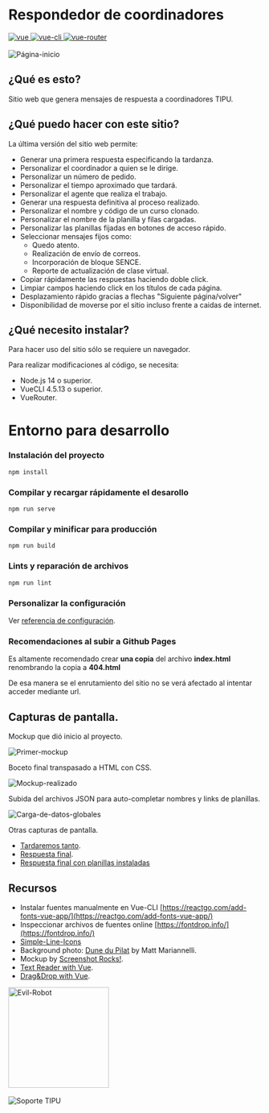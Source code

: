 # Respondedor de coordinadores

<a href="https://github.com/vuejs/vue">
  <img src="https://img.shields.io/badge/Vue-3.2.4-blue.svg" alt="vue">
</a>
<a href="https://github.com/vuejs/vue">
  <img src="https://img.shields.io/badge/Vue--CLI-4.5.13-brightgreen.svg" alt="vue-cli">
</a>
<a href="https://github.com/vuejs/vue">
  <img src="https://img.shields.io/badge/Vue--router-4.0.11-yellow.svg" alt="vue-router">
</a>
<br><br>
<img src="./docs/screenshots/localhost_8080_inicio.png" alt="Página-inicio">

## ¿Qué es esto?
Sitio web que genera mensajes de respuesta a coordinadores TIPU.

## ¿Qué puedo hacer con este sitio?
La última versión del sitio web permite:
- Generar una primera respuesta especificando la tardanza.
- Personalizar el coordinador a quien se le dirige.
- Personalizar un número de pedido.
- Personalizar el tiempo aproximado que tardará.
- Personalizar el agente que realiza el trabajo.
- Generar una respuesta definitiva al proceso realizado.
- Personalizar el nombre y código de un curso clonado.
- Personalizar el nombre de la planilla y filas cargadas.
- Personalizar las planillas fijadas en botones de acceso rápido.
- Seleccionar mensajes fijos como:
  - Quedo atento.
  - Realización de envío de correos.
  - Incorporación de bloque SENCE.
  - Reporte de actualización de clase virtual.
- Copiar rápidamente las respuestas haciendo doble click.
- Limpiar campos haciendo click en los títulos de cada página.
- Desplazamiento rápido gracias a flechas "Siguiente página/volver"
- Disponibilidad de moverse por el sitio incluso frente a caidas de internet.

## ¿Qué necesito instalar?
Para hacer uso del sitio sólo se requiere un navegador.

Para realizar modificaciones al código, se necesita:
- Node.js 14 o superior.
- VueCLI 4.5.13 o superior.
- VueRouter.

# Entorno para desarrollo
### Instalación del proyecto
```
npm install
```

### Compilar y recargar rápidamente el desarollo
```
npm run serve
```

### Compilar y minificar para producción
```
npm run build
```

### Lints y reparación de archivos
```
npm run lint
```

### Personalizar la configuración
Ver [referencia de configuración](https://cli.vuejs.org/config/).

### Recomendaciones al subir a Github Pages
Es altamente recomendado crear **una copia** del archivo **index.html** renombrando la copia a **404.html** 

De esa manera se el enrutamiento del sitio no se verá afectado al intentar acceder mediante url.

## Capturas de pantalla.

Mockup que dió inicio al proyecto.

<img src="./docs/screenshots/mockup_idea_1_draw.io.png" alt="Primer-mockup">


Boceto final transpasado a HTML con CSS.

<img src="./docs/screenshots/mockup_idea_1_developed.png" alt="Mockup-realizado">


Subida del archivos JSON para auto-completar nombres y links de planillas.

<img src="./docs/screenshots/datos-globales-2021-09-02-13_02_53.png" alt="Carga-de-datos-globales">


Otras capturas de pantalla.
- [Tardaremos tanto](./docs/screenshots/tardaremos-tanto-2021-09-02-12_26_56.png).
- [Respuesta final](./docs/screenshots/respuesta-final-2021-09-02-12_30_36.png).
- [Respuesta final con planillas instaladas](./docs/screenshots/respuesta-final-with-planillas-2021-09-02-13_36_32.png)

## Recursos
- Instalar fuentes manualmente en Vue-CLI [https://reactgo.com/add-fonts-vue-app/](https://reactgo.com/add-fonts-vue-app/)
- Inspeccionar archivos de fuentes online [https://fontdrop.info/](https://fontdrop.info/)
- [Simple-Line-Icons](https://github.com/thesabbir/simple-line-icons)
- Background photo: [Dune du Pilat](https://unsplash.com/photos/S0sD0DbArgk) by Matt Mariannelli.
- Mockup by [Screenshot Rocks!](https://screenshot.rocks/).
- [Text Reader with Vue](https://codesandbox.io/s/4p0k1xly4).
- [Drag&Drop with Vue](https://codepen.io/stenvdb/pen/wvBoYQO).

<img src="./docs/img/evil-robot-tipu.png" height="200px" alt="Evil-Robot">
<br><br>
<img src="./docs/img/robot_soporte_tipu.png" alt="Soporte TIPU">